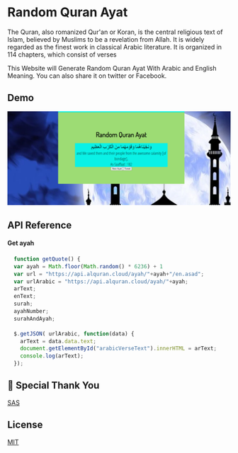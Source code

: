 
# Random Quran Ayat

The Quran, also romanized Qur'an or Koran, is the central religious text of Islam, believed by Muslims to be a revelation from Allah. It is widely regarded as the finest work in classical Arabic literature. It is organized in 114 chapters, which consist of verses

This Website will Generate Random Quran Ayat With Arabic and English Meaning. You can also share it on twitter or Facebook.

## Demo

![](./Capture.PNG)


## API Reference

#### Get ayah

```js
  function getQuote() {
  var ayah = Math.floor(Math.random() * 6236) + 1 
  var url = "https://api.alquran.cloud/ayah/"+ayah+"/en.asad";
  var urlArabic = "https://api.alquran.cloud/ayah/"+ayah;
  arText;
  enText;
  surah;
  ayahNumber;
  surahAndAyah;
  
  $.getJSON( urlArabic, function(data) {
    arText = data.data.text;
    document.getElementById("arabicVerseText").innerHTML = arText;
    console.log(arText);
  });
```


## 🚀 Special Thank You 
[SAS]()


## License

[MIT](https://choosealicense.com/licenses/mit/)

